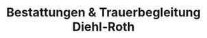 ---
title: "Bestattungen & Trauerbegleitung Diehl-Roth"
url: /asslar/bestattungen-und-trauerbegleitung-diehl-roth/
shop: Bestattungen
---